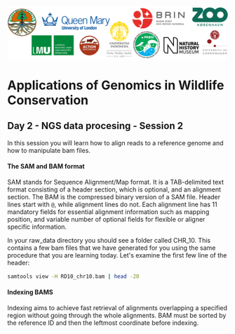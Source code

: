 ![Workshop-logo](../IM/LOGO_new.png)
# Applications of Genomics in Wildlife Conservation

## Day 2 - NGS data procesing - Session 2
In this session you will learn how to align reads to a reference genome and how to manipulate bam files.

#### The SAM and BAM format
SAM stands for Sequence Alignment/Map format. It is a TAB-delimited text format consisting of a header
section, which is optional, and an alignment section. The BAM is the compressed binary version of a SAM file.
Header lines start with `@`, while alignment lines do not. Each alignment line has 11 mandatory fields for
essential alignment information such as mapping position, and variable number of optional fields for flexible
or aligner specific information. 

In your raw_data directory you should see a folder called CHR_10. 
This contains a few bam files that we have generated for you using the same procedure that you are learning today. 
Let's examine the first few line of the header:

```sh
samtools view -H RD10_chr10.bam | head -20
```


#### Indexing BAMS 
Indexing aims to achieve fast retrieval of alignments overlapping a specified region without going through
the whole alignments. BAM must be sorted by the reference ID and then the leftmost coordinate before
indexing.
